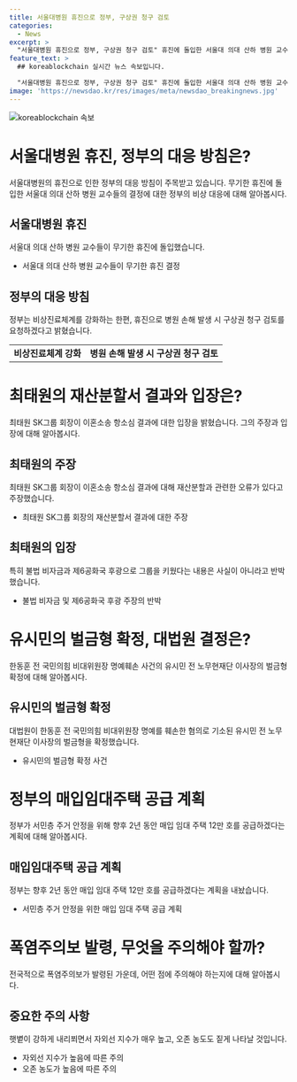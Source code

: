 ```yaml
---
title: 서울대병원 휴진으로 정부, 구상권 청구 검토
categories:
  - News
excerpt: >
  "서울대병원 휴진으로 정부, 구상권 청구 검토" 휴진에 돌입한 서울대 의대 산하 병원 교수들에 대한 정부의 대응 방침과 관련해 비상진료체계 강화 및 구상권 청구 검토를 요청했다. 최태원 SK그룹 회장이 이혼소송 항소심 결과에 대해 재산분할과 관련한 오류를 주장하며 상고 결의를 밝혔고, 한동훈 명예훼손 혐의로 유시민 전 노무현재단 이사장의 벌금형이 확정되었다. 또한, 정부가 실수요자 선호를 반영하여 내년까지 매입 임대 주택 12만 호를 공급하고, 경기·영남·전남 지역에 폭염주의보가 발령된 가운데 자외선과 오존도 주의가 요구된다.
feature_text: >
  ## koreablockchain 실시간 뉴스 속보입니다.

  "서울대병원 휴진으로 정부, 구상권 청구 검토" 휴진에 돌입한 서울대 의대 산하 병원 교수들에 대한 정부의 대응 방침과 관련해 비상진료체계 강화 및 구상권 청구 검토를 요청했다. 최태원 SK그룹 회장이 이혼소송 항소심 결과에 대해 재산분할과 관련한 오류를 주장하며 상고 결의를 밝혔고, 한동훈 명예훼손 혐의로 유시민 전 노무현재단 이사장의 벌금형이 확정되었다. 또한, 정부가 실수요자 선호를 반영하여 내년까지 매입 임대 주택 12만 호를 공급하고, 경기·영남·전남 지역에 폭염주의보가 발령된 가운데 자외선과 오존도 주의가 요구된다.
image: 'https://newsdao.kr/res/images/meta/newsdao_breakingnews.jpg'
---
```


<p><img src="https://newsdao.kr/res/images/meta/newsdao_breakingnews.jpg" alt="koreablockchain 속보" /></p>

<h1>서울대병원 휴진, 정부의 대응 방침은?</h1>

<p data-ke-size="size16">서울대병원의 휴진으로 인한 정부의 대응 방침이 주목받고 있습니다. 무기한 휴진에 돌입한 서울대 의대 산하 병원 교수들의 결정에 대한 정부의 비상 대응에 대해 알아봅시다.</p>

<h2>서울대병원 휴진</h2>

<p data-ke-size="size16">서울대 의대 산하 병원 교수들이 무기한 휴진에 돌입했습니다.</p>

<ul>
  <li>서울대 의대 산하 병원 교수들이 무기한 휴진 결정</li>
</ul>

<h2>정부의 대응 방침</h2>

<p data-ke-size="size16">정부는 비상진료체계를 강화하는 한편, 휴진으로 병원 손해 발생 시 구상권 청구 검토를 요청하겠다고 밝혔습니다.</p>

<table>
  <tr>
    <td style="text-align: center; height: 17px;"><b>비상진료체계 강화</b></td>
    <td style="text-align: center; height: 17px;"><b>병원 손해 발생 시 구상권 청구 검토</b></td>
  </tr>
</table>

<h1>최태원의 재산분할서 결과와 입장은?</h1>

<p data-ke-size="size16">최태원 SK그룹 회장이 이혼소송 항소심 결과에 대한 입장을 밝혔습니다. 그의 주장과 입장에 대해 알아봅시다.</p>

<h2>최태원의 주장</h2>

<p data-ke-size="size16">최태원 SK그룹 회장이 이혼소송 항소심 결과에 대해 재산분할과 관련한 오류가 있다고 주장했습니다.</p>

<ul>
  <li>최태원 SK그룹 회장의 재산분할서 결과에 대한 주장</li>
</ul>

<h2>최태원의 입장</h2>

<p data-ke-size="size16">특히 불법 비자금과 제6공화국 후광으로 그룹을 키웠다는 내용은 사실이 아니라고 반박했습니다.</p>

<ul>
  <li>불법 비자금 및 제6공화국 후광 주장의 반박</li>
</ul>

<h1>유시민의 벌금형 확정, 대법원 결정은?</h1>

<p data-ke-size="size16">한동훈 전 국민의힘 비대위원장 명예훼손 사건의 유시민 전 노무현재단 이사장의 벌금형 확정에 대해 알아봅시다.</p>

<h2>유시민의 벌금형 확정</h2>

<p data-ke-size="size16">대법원이 한동훈 전 국민의힘 비대위원장 명예를 훼손한 혐의로 기소된 유시민 전 노무현재단 이사장의 벌금형을 확정했습니다.</p>

<ul>
  <li>유시민의 벌금형 확정 사건</li>
</ul>

<h1>정부의 매입임대주택 공급 계획</h1>

<p data-ke-size="size16">정부가 서민층 주거 안정을 위해 향후 2년 동안 매입 임대 주택 12만 호를 공급하겠다는 계획에 대해 알아봅시다.</p>

<h2>매입임대주택 공급 계획</h2>

<p data-ke-size="size16">정부는 향후 2년 동안 매입 임대 주택 12만 호를 공급하겠다는 계획을 내놨습니다.</p>

<ul>
  <li>서민층 주거 안정을 위한 매입 임대 주택 공급 계획</li>
</ul>

<h1>폭염주의보 발령, 무엇을 주의해야 할까?</h1>

<p data-ke-size="size16">전국적으로 폭염주의보가 발령된 가운데, 어떤 점에 주의해야 하는지에 대해 알아봅시다.</p>

<h2>중요한 주의 사항</h2>

<p data-ke-size="size16">햇볕이 강하게 내리쬐면서 자외선 지수가 매우 높고, 오존 농도도 짙게 나타날 것입니다.</p>

<ul>
  <li>자외선 지수가 높음에 따른 주의</li>
  <li>오존 농도가 높음에 따른 주의</li>
</ul>

<p data-ke-size="size16">&nbsp;</p>

